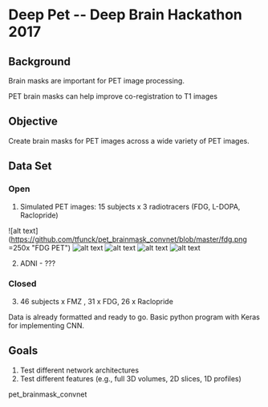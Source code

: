 # Deep Pet -- Deep Brain Hackathon 2017

## Background
Brain masks are important for PET image processing.

PET brain masks can help improve co-registration to T1 images

## Objective
Create brain masks for PET images across a wide variety of PET images.

## Data Set
### Open
1) Simulated PET images: 15 subjects x 3 radiotracers (FDG, L-DOPA, Raclopride)

![alt text](https://github.com/tfunck/pet_brainmask_convnet/blob/master/fdg.png =250x "FDG PET")
![alt text](https://github.com/tfunck/pet_brainmask_convnet/blob/master/fdopa.png "FDOPA PET")
![alt text](https://github.com/tfunck/pet_brainmask_convnet/blob/master/raclopride.png "Raclopride PET")
![alt text](https://github.com/tfunck/pet_brainmask_convnet/blob/master/t1.png "T1")
![alt text](https://github.com/tfunck/pet_brainmask_convnet/blob/master/brainmask.png "Brain Mask")

2) ADNI - ???
### Closed
3) 46 subjects x FMZ , 31 x FDG, 26 x Raclopride

Data is already formatted and ready to go. Basic python program with Keras for implementing CNN.


## Goals

1) Test different network architectures
2) Test different features (e.g., full 3D volumes, 2D slices, 1D profiles)







pet_brainmask_convnet

